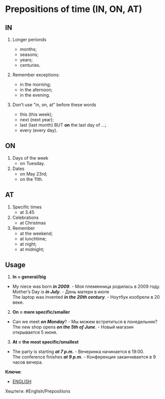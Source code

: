 
# Prepositions of time (IN, ON, AT)

## IN

1) Longer perionds
	- months;
	- seasons;
	- years;
	- centuries.

2) Remember exceptions:
	- in the morning;
	- in the afernoon;
	- in the evening.

3) Don't use "in, on, at" before these words
	- this (this week);
	- next (next year);
	- last (last month) BUT **on** the last day of ...;
	- every (every day).


## ON

1) Days of the week
	- on Tuesday.
2) Dates
	- on May 23rd;
	- on the 11th.


## AT

1) Specific times
	- at 3.45
2) Celebrations
	- at Christmas
3) Remember
	- at the weekend;
	- at lunchtime;
	- at night;
	- at midnight;

## Usage

1) **In = general/big**
-   My niece was born **_in 2009_**.  - Моя племянница родилась в 2009 году.
    Mother’s Day is **_in July_**.  -  День матери в июле
    The laptop was invented **_in the 20th century_**. - Ноутбук изобрели в 20 веке.

2) **On = more specific/smaller**
- Can we meet **_on Monday_**? - Мы можем встретиться в понедельник? 
	The new shop opens **_on the 5th of June_**. - Новый магазин открывается 5 июня.

3) **At = the most specific/smallest**
- The party is starting **_at 7 p.m._**  - Вечеринка начинается в 19:00.
	The conference finishes **_at 9 p.m._** - Конференция заканчивается в 9 часов вечера.



**Ключи:**
- [ENGLISH](ENGLISH)

Хештеги: #English/Prepositions